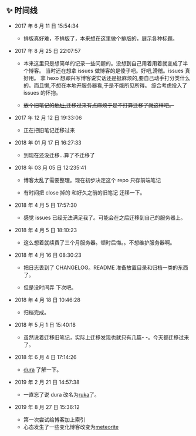 ## ✨ 时间线

- 2017 年 6 月 11 日 15:54:34

  - 排版真好难，不排版了，本来想在这里做个排版的，展示各种标题。

- 2017 年 8 月 25 日 22:07:57

  - 本来这里只是想简单的记录一些问题的。没想到自己用着用着就变成了半个博客。
    当时还在想拿 issues 做博客的是傻子吧。好吧,滑稽。issues 真好用。
    拿 hexo 想即兴写博客说实话还是挺麻烦的,要自己动手打分类什么的。而且懒,不想在本地开服务器看,于是不能所见所得。
    综合考虑投入了 issues 的怀抱。

  - ~~放个旧笔记的[地址](https://nbsaw.github.io/mynote),迁移过来有点麻烦于是不打算迁移了就这样吧。~~

- 2017 年 12 月 12 日 19:33:06

  - 正在把旧笔记迁移过来

- 2018 年 01 月 17 日 16:27:33

  - 到现在还没迁移...算了不迁移了

- 2018 年 03 月 05 日 12:235:41

  - 博客太乱了需要整理。现在初步决定这个 repo 只存前端笔记

  - 有时间把 close 掉的 和好久之前的旧笔记 迁移一下。

- 2018 年 4 月 5 日 17:57:30

  - 感觉 issues 已经无法满足我了。可能会在之后迁移到自己的服务器上。

- 2018 年 4 月 5 日 18:10:23

  - 这么想着就续费了三个月服务器。顿时后悔。。不想维护服务器啊。

- 2018 年 4 月 16 日 08:30:23

  - 把日志丢到了 CHANGELOG。README 准备放置目录和归档一类的东西了。

  - 但是没时间弄 下次吧。

- 2018 年 4 月 18 日 10:46:28

  - 归档完成。

- 2018 年 5 月 1 日 15:40:18

  - 虽然说着迁移旧笔记，实际上迁移发现也就只有几篇- -。今天都迁移过来了。

- 2018 年 6 月 4 日 17:14:26

  - [dura](https://github.com/Nbsaw/dura) 了解一下。

- 2019 年 2 月 21 日 14:57:38

  - 一直忘了说 dura 改名为[ruka](https://github.com/Nbsaw/ruka)了。

- 2019 年 8 月 27 日 15:36:12

  - 第一次尝试给博客加上索引
  - 心态发生了一些变化博客改变为[meteorite](https://github.com/yuxino/meteorite)
